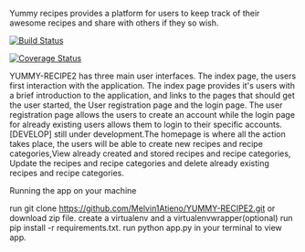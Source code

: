 Yummy recipes provides a platform for users to keep track of their awesome recipes and share with others if they so wish.

[![Build Status](https://travis-ci.org/Melvin1Atieno/YUMMY-RECIPE2.svg?branch=DEVELOP)](https://travis-ci.org/Melvin1Atieno/YUMMY-RECIPE2)

<a href='https://coveralls.io/github/Melvin1Atieno/YUMMY-RECIPE2?branch=master'><img src='https://coveralls.io/repos/github/Melvin1Atieno/YUMMY-RECIPE2/badge.svg?branch=master' alt='Coverage Status' /></a>
  
YUMMY-RECIPE2 has three main user interfaces. The index page, the users first interaction with the application. The index page provides it's users with a brief introduction to the application, and links to the pages that should get the user started, the User registration page and the login page.
The user registration page allows the users to create an account while the login page for already existing users allows them to login to their specific accounts.
[DEVELOP] still under development.The homepage is where all the action takes place, the users will be able to create new recipes and recipe categories,View already created and stored recipes and recipe categories, Update the recipes and recipe categories and delete already existing recipes and recipe categories. 

Running the app on your machine

run git clone https://github.com/Melvin1Atieno/YUMMY-RECIPE2.git or download zip file.
create a virtualenv and a virtualenvwrapper(optional)
run pip install -r requirements.txt.
run python app.py in your terminal to view app.


